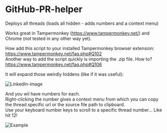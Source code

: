# GitHub-PR-helper
Deploys all threads (loads all hidden - adds numbers and a context menu)

Works great in Tampermonkey (https://www.tampermonkey.net/) and Chrome (not tested in any other way yet).

How add this script to your installed Tampermonkey browser extension: https://www.tampermonkey.net/faq.php#Q102  
Another way to add the script quickly is importing the .zip file. How to? https://www.tampermonkey.net/faq.php#Q106

It will expand those weirdly hiddens (like if it was useful):

![LinkedIn-image](https://github.com/LouysPatriceBessette/GitHub-PR-helper/assets/19967303/476a3b25-b45f-4e89-9cc8-b44e01d38bb1)

And you wil have numbers for each.      
Right-clicking the number gives a context menu from which you can copy the thread specific url or the source file path to clipboard.  
Use your keyboard number keys to scroll to a specific thread number... Like hit 12!

![Example](https://github.com/LouysPatriceBessette/GitHub-PR-helper/assets/19967303/133b1e34-1d2d-4a01-8fa3-cf2a19c6c23f)
